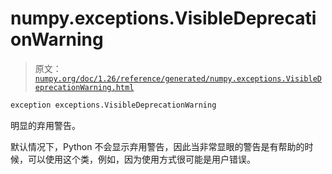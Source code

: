 # numpy.exceptions.VisibleDeprecationWarning

> 原文：[`numpy.org/doc/1.26/reference/generated/numpy.exceptions.VisibleDeprecationWarning.html`](https://numpy.org/doc/1.26/reference/generated/numpy.exceptions.VisibleDeprecationWarning.html)

```py
exception exceptions.VisibleDeprecationWarning
```

明显的弃用警告。

默认情况下，Python 不会显示弃用警告，因此当非常显眼的警告是有帮助的时候，可以使用这个类，例如，因为使用方式很可能是用户错误。

